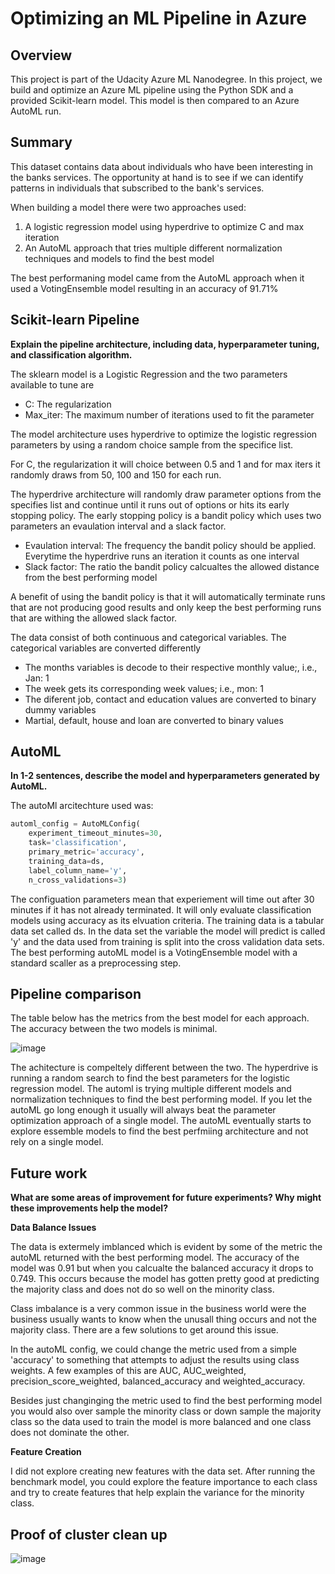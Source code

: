 # Optimizing an ML Pipeline in Azure

## Overview
This project is part of the Udacity Azure ML Nanodegree.
In this project, we build and optimize an Azure ML pipeline using the Python SDK and a provided Scikit-learn model.
This model is then compared to an Azure AutoML run.

## Summary
This dataset contains data about individuals who have been interesting in the banks services. The opportunity at hand is to see if we can identify patterns in individuals that subscribed to the bank's services. 

When building a model there were two approaches used:
1) A logistic regression model using hyperdrive to optimize C and max iteration
2) An AutoML approach that tries multiple different normalization techniques and models to find the best model

The best performaning model came from the AutoML approach when it used a VotingEnsemble model resulting in an accuracy of 91.71%

## Scikit-learn Pipeline
**Explain the pipeline architecture, including data, hyperparameter tuning, and classification algorithm.**

The sklearn model is a Logistic Regression and the two parameters available to tune are 
- C: The regularization
- Max_iter: The maximum number of iterations used to fit the parameter

The model architecture uses hyperdrive to optimize the logistic regression parameters by using a random choice sample from the specifice list.

For C, the regularization it will choice between 0.5 and 1 and for max iters it randomly draws from 50, 100 and 150 for each run.

The hyperdrive architecture will randomly draw parameter options from the specifies list and continue until it runs out of options or hits its early stopping policy. The early stopping policy is a bandit policy which uses two parameters an evaulation interval and a slack factor.
- Evaulation interval: The frequency the bandit policy should be applied. Everytime the hyperdrive runs an iteration it counts as one interval
- Slack factor: The ratio the bandit policy calcualtes the allowed distance from the best performing model

A benefit of using the bandit policy is that it will automatically terminate runs that are not producing good results and only keep the best performing runs that are withing the allowed slack factor.

The data consist of both continuous and categorical variables. The categorical variables are converted differently
- The months variables is decode to their respective monthly value;, i.e., Jan: 1
- The week gets its corresponding week values; i.e., mon: 1
- The diferent job, contact and education values are converted to binary dummy variables
- Martial, default, house and loan are converted to binary values

## AutoML
**In 1-2 sentences, describe the model and hyperparameters generated by AutoML.**

The autoMl arcitechture used was:

```python
automl_config = AutoMLConfig(
    experiment_timeout_minutes=30,
    task='classification',
    primary_metric='accuracy',
    training_data=ds,
    label_column_name='y',
    n_cross_validations=3)
```

The configuation parameters mean that experiement will time out after 30 minutes if it has not already terminated. It will only evaluate classification models using accuracy as its elvuation criteria. The training data is a tabular data set called ds. In the data set the variable the model will predict is called 'y' and the data used from training is split into the cross validation data sets. The best performing autoML model is a VotingEnsemble model with a standard scaller as a preprocessing step.


## Pipeline comparison

The table below has the metrics from the best model for each approach. The accuracy between the two models is minimal.
	
  ![image](https://user-images.githubusercontent.com/6833720/109431338-e94dcc80-79ba-11eb-9c23-2c6f1089a14e.png)
  
 The achitecture is compeltely different between the two. The hyperdrive is running a random search to find the best parameters for the logistic regression model. The automl is trying multiple different models and normalization techniques to find the best performing model. If you let the autoML go long enough it usually will always beat the parameter optimization approach of a single model. The autoML eventually starts to explore essemble models to find the best perfmiing architecture and not rely on a single model.

## Future work
**What are some areas of improvement for future experiments? Why might these improvements help the model?**

**Data Balance Issues**

The data is extermely imblanced which is evident by some of the metric the autoML returned with the best performing model. The accuracy of the model was 0.91 but when you calcualte the balanced accuracy it drops to 0.749. This occurs because the model has gotten pretty good at predicting the majority class and does not do so well on the minority class. 

Class imbalance is a very common issue in the business world were the business usually wants to know when the unusall thing occurs and not the majority class. There are a few solutions to get around this issue.

In the autoML config, we could change the metric used from a simple 'accuracy' to something that attempts to adjust the results using class weights. A few examples of this are AUC, AUC_weighted, precision_score_weighted, balanced_accuracy and weighted_accuracy.

Besides just changinging the metric used to find the best performing model you would also over sample the minority class or down sample the majority class so the data used to train the model is more balanced  and one class does not dominate the other.

**Feature Creation**

I did not explore creating new features with the data set. After running the benchmark model, you could explore the feature importance to each class and try to create features that help explain the variance for the minority class.

## Proof of cluster clean up

![image](https://user-images.githubusercontent.com/6833720/109432447-1fda1600-79c0-11eb-8856-6b1736c85463.png)

